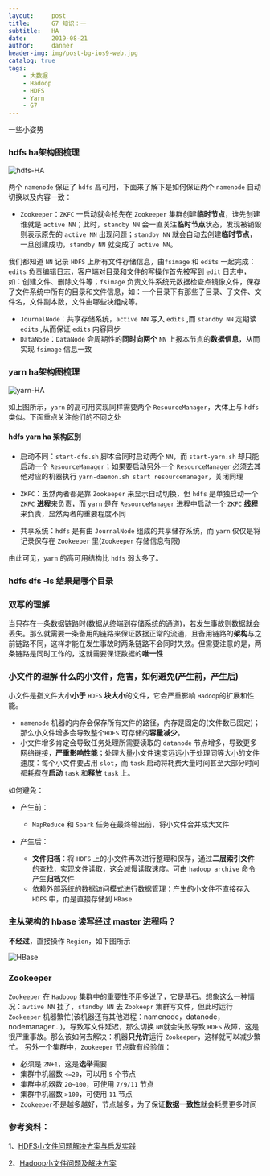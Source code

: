 ```yaml
---
layout:     post
title:      G7 知识：一
subtitle:   HA
date:       2019-08-21
author:     danner
header-img: img/post-bg-ios9-web.jpg
catalog: true
tags:
    - 大数据
    - Hadoop
    - HDFS
    - Yarn
    - G7
---
```


一些小姿势

### hdfs ha架构图梳理
![hdfs-HA](https://vendanner.github.io/img/hadoop/hdfs-ha.png)

两个 `namenode` 保证了 `hdfs` 高可用，下面来了解下是如何保证两个 `namenode` 自动切换以及内容一致：

- `Zookeeper`：`ZKFC` 一启动就会抢先在 `Zookeeper` 集群创建**临时节点**，谁先创建谁就是 `active NN`；此时，`standby NN` 会一直关注**临时节点**状态，发现被销毁则表示原先的 `active NN` 出现问题；`standby NN` 就会自动去创建**临时节点**，一旦创建成功，`standby NN` 就变成了 `active NN`。

我们都知道 `NN` 记录 `HDFS` 上所有文件存储信息，由`fsimage` 和 `edits` 一起完成：`edits` 负责编辑日志，客户端对目录和文件的写操作首先被写到 `edit` 日志中，如：创建文件、删除文件等；`fsimage` 负责文件系统元数据检查点镜像文件，保存了文件系统中所有的目录和文件信息，如：一个目录下有那些子目录、子文件、文件名，文件副本数，文件由哪些块组成等。

- `JournalNode`：共享存储系统，`active NN` 写入 `edits` ,而 `standby NN` 定期读 `edits` ,从而保证 `edits` 内容同步
- `DataNode`：`DataNode` 会周期性的**同时向两个** `NN` 上报本节点的**数据信息**，从而实现 `fsimage` 信息一致

 
### yarn ha架构图梳理
![yarn-HA](https://vendanner.github.io/img/hadoop/yarn-ha1.png)

如上图所示，`yarn` 的高可用实现同样需要两个 `ResourceManager`，大体上与 `hdfs` 类似。下面重点关注他们的不同之处

#### hdfs yarn ha 架构区别

- 启动不同：`start-dfs.sh` 脚本会同时启动两个 `NN`，而 `start-yarn.sh` 却只能启动一个 `ResourceManager`；如果要启动另外一个 `ResourceManager` 必须去其他对应的机器执行 `yarn-daemon.sh start resourcemanager`，关闭同理

- `ZKFC`：虽然两者都是靠 `Zookeeper` 来显示自动切换，但 `hdfs` 是单独启动一个 `ZKFC` **进程**来负责，而 `yarn` 是在  `ResourceManager` 进程中启动一个 `ZKFC` **线程**来负责，显然两者的重要程度不同

- 共享系统：`hdfs` 是有由 `JournalNode` 组成的共享储存系统，而 `yarn` 仅仅是将记录保存在 `Zookeeper` 里(`Zookeeper` 存储信息有限)

由此可见，`yarn` 的高可用结构比 `hdfs` 弱太多了。 


### hdfs dfs -ls  结果是哪个目录



### 双写的理解

当只存在一条数据链路时(数据从终端到存储系统的通道)，若发生事故则数据就会丢失。那么就需要一条备用的链路来保证数据正常的流通，且备用链路的**架构**与之前链路不同，这样才能在发生事故时两条链路不会同时失效。但需要注意的是，两条链路是同时工作的，这就需要保证数据的**唯一性**

### 小文件的理解  什么的小文件，危害，如何避免(产生前，产生后)

小文件是指文件大小**小于** `HDFS` **块大小**的文件，它会严重影响 `Hadoop`的扩展和性能。

- `namenode` 机器的内存会保存所有文件的路径，内存是固定的(文件数已固定)；那么小文件增多会导致整个`HDFS` 可存储的**容量减少**。
- 小文件增多肯定会导致任务处理所需要读取的 `datanode` 节点增多，导致更多网络链接，**严重影响性能**；处理大量小文件速度远远小于处理同等大小的文件速度：每个小文件要占用 `slot`，而 `task` 启动将耗费大量时间甚至大部分时间都耗费在**启动** `task` 和**释放** `task` 上。

如何避免：

- 产生前：
	- `MapReduce` 和 `Spark` 任务在最终输出前，将小文件合并成大文件

- 产生后：
	- **文件归档**：将 `HDFS` 上的小文件再次进行整理和保存，通过**二层索引文件**的查找，实现文件读取，这会减慢读取速度。可由 `hadoop archive` 命令产生**归档**文件
	- 依赖外部系统的数据访问模式进行数据管理：产生的小文件不直接存入 `HDFS` 中，而是直接存储到 `HBase`


### 主从架构的 hbase 读写经过 master 进程吗？

**不经过**，直接操作 `Region`，如下图所示

![HBase](https://vendanner.github.io/img/HBase/HBase-op.png)

### Zookeeper

`Zookeeper` 在 `Hadooop` 集群中的重要性不用多说了，它是基石。想象这么一种情况：`avtive NN` 挂了，`standby NN` 去 `Zookeepr` 集群写文件，但此时运行`Zookeeper` 机器繁忙(该机器还有其他进程：namenode，datanode，nodemanager...)，导致写文件延迟，那么切换 `NN`就会失败导致 `HDFS` 故障，这是很严重事故。那么该如何去解决：机器**只允许**运行 `Zookeeper`，这样就可以减少繁忙。 另外一个集群中，`Zookeeper` 节点数有经验值：

- 必须是 `2N+1`，这是**选举**需要
- 集群中机器数 `<=20`，可以用 `5` 个节点
- 集群中机器数 `20~100`，可使用 `7/9/11` 节点
- 集群中机器数 `>100`，可使用 `11` 节点
- `Zookeeper`不是越多越好，节点越多，为了保证**数据一致性**就会耗费更多时间


### 参考资料：
1、[HDFS小文件问题解决方案与启发实践](https://blog.csdn.net/Androidlushangderen/article/details/54176511)

2、[Hadoop小文件问题及解决方案](https://blog.csdn.net/lzm1340458776/article/details/43410731)